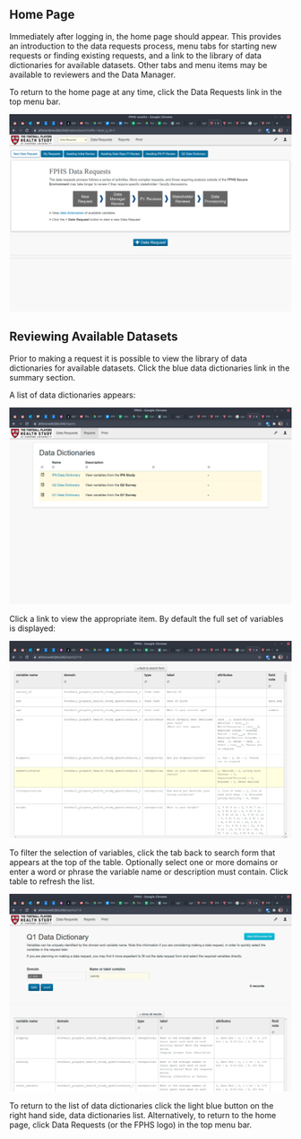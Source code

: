 ## Home Page

Immediately after logging in, the home page should appear. This provides an introduction to the data requests process, menu tabs for starting new requests or finding existing requests, and a link to the library of data dictionaries for available datasets. Other tabs and menu items may be available to reviewers and the Data Manager.

To return to the home page at any time, click the Data Requests link in the top menu bar.

![](images/image27.png)

## Reviewing Available Datasets

Prior to making a request it is possible to view the library of data dictionaries for available datasets. Click the blue data dictionaries link in the summary section.

A list of data dictionaries appears:

![](images/image29.png)

Click a link to view the appropriate item. By default the full set of variables is displayed:

![](images/image20.png)

To filter the selection of variables, click the tab back to search form that appears at the top of the table. Optionally select one or more domains or enter a word or phrase the variable name or description must contain. Click table to refresh the list.

![](images/image15.png)

To return to the list of data dictionaries click the light blue button on the right hand side, data dictionaries list. Alternatively, to return to the home page, click Data Requests (or the FPHS logo) in the top menu bar.

